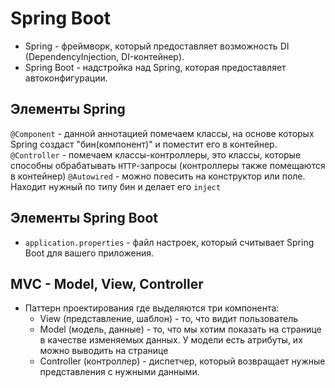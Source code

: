 # Spring Boot

* Spring - фреймворк, который предоставляет возможность DI (DependencyInjection, DI-контейнер).
* Spring Boot - надстройка над Spring, которая предоставляет автоконфигурации.

## Элементы Spring

`@Component` - данной аннотацией помечаем классы, на основе которых Spring создаст "бин(компонент)" и поместит его в контейнер.
`@Controller` - помечаем классы-контроллеры, это классы, которые способны обрабатывать `HTTP`-запросы (контроллеры также помещаются в контейнер)
`@Autowired` - можно повесить на конструктор или поле. Находит нужный по типу бин и делает его `inject`

## Элементы Spring Boot

* `application.properties` - файл настроек, который считывает Spring Boot для вашего приложения.

## MVC - Model, View, Controller

* Паттерн проектирования где выделяются три компонента:
    - View (представление, шаблон) - то, что видит пользователь
    - Model (модель, данные) - то, что мы хотим показать на странице в качестве изменяемых данных. У модели есть атрибуты, их можно выводить на странице
    - Controller (контроллер) - диспетчер, который возвращает нужные представления с нужными данными.